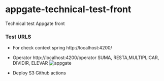 # appgate-technical-test-front
Technical test Appgate front

### Test URLS
- For check context spring
http://localhost:4200/

- Operator http://localhost:4200/operator
 SUMA, RESTA,MULTIPLICAR, DIVIDIR, ELEVAR
 ![appgate](https://user-images.githubusercontent.com/58478880/119236786-f0d6ca80-bafe-11eb-9c96-c476f84b2b5d.gif)

- Deploy S3 Github actions

